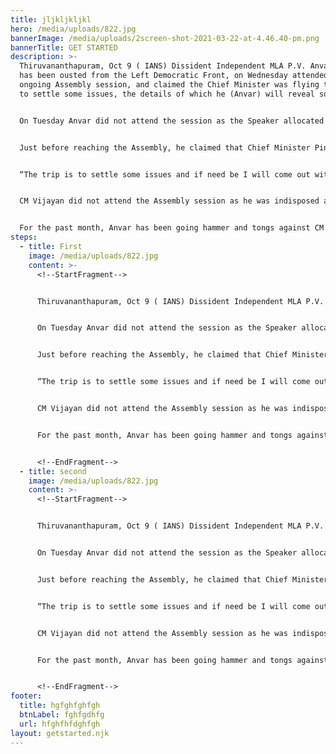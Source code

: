 ```yaml
---
title: jljkljkljkl
hero: /media/uploads/822.jpg
bannerImage: /media/uploads/2screen-shot-2021-03-22-at-4.46.40-pm.png
bannerTitle: GET STARTED
description: >-
  Thiruvananthapuram, Oct 9 ( IANS) Dissident Independent MLA P.V. Anvar, who
  has been ousted from the Left Democratic Front, on Wednesday attended the
  ongoing Assembly session, and claimed the Chief Minister was flying to the US
  to settle some issues, the details of which he (Anvar) will reveal soon.


  On Tuesday Anvar did not attend the session as the Speaker allocated him a seat amongst the opposition.


  Just before reaching the Assembly, he claimed that Chief Minister Pinarayi Vijayan and his family were leaving for the US very soon.


  “The trip is to settle some issues and if need be I will come out with the reason for his visit,” said Anvar.


  CM Vijayan did not attend the Assembly session as he was indisposed and down with a fever and was resting at his official residence.


  For the past month, Anvar has been going hammer and tongs against CM Vijayan in particular and the CPI(M) in general levelling allegations against ADGP M.R. Ajith Kumar and the P.Sasi, the CM’s political secretary, for aiding the gold smugglers.
steps:
  - title: First
    image: /media/uploads/822.jpg
    content: >-
      <!--StartFragment-->


      Thiruvananthapuram, Oct 9 ( IANS) Dissident Independent MLA P.V. Anvar, who has been ousted from the Left Democratic Front, on Wednesday attended the ongoing Assembly session, and claimed the Chief Minister was flying to the US to settle some issues, the details of which he (Anvar) will reveal soon.


      On Tuesday Anvar did not attend the session as the Speaker allocated him a seat amongst the opposition.


      Just before reaching the Assembly, he claimed that Chief Minister Pinarayi Vijayan and his family were leaving for the US very soon.


      “The trip is to settle some issues and if need be I will come out with the reason for his visit,” said Anvar.


      CM Vijayan did not attend the Assembly session as he was indisposed and down with a fever and was resting at his official residence.


      For the past month, Anvar has been going hammer and tongs against CM Vijayan in particular and the CPI(M) in general levelling allegations against ADGP M.R. Ajith Kumar and the P.Sasi, the CM’s political secretary, for aiding the gold smugglers.


      <!--EndFragment-->
  - title: second
    image: /media/uploads/822.jpg
    content: >-
      <!--StartFragment-->


      Thiruvananthapuram, Oct 9 ( IANS) Dissident Independent MLA P.V. Anvar, who has been ousted from the Left Democratic Front, on Wednesday attended the ongoing Assembly session, and claimed the Chief Minister was flying to the US to settle some issues, the details of which he (Anvar) will reveal soon.


      On Tuesday Anvar did not attend the session as the Speaker allocated him a seat amongst the opposition.


      Just before reaching the Assembly, he claimed that Chief Minister Pinarayi Vijayan and his family were leaving for the US very soon.


      “The trip is to settle some issues and if need be I will come out with the reason for his visit,” said Anvar.


      CM Vijayan did not attend the Assembly session as he was indisposed and down with a fever and was resting at his official residence.


      For the past month, Anvar has been going hammer and tongs against CM Vijayan in particular and the CPI(M) in general levelling allegations against ADGP M.R. Ajith Kumar and the P.Sasi, the CM’s political secretary, for aiding the gold smugglers.


      <!--EndFragment-->
footer:
  title: hgfghfghfgh
  btnLabel: fghfgdhfg
  url: hfghfhfdghfgh
layout: getstarted.njk
---
```

